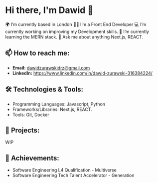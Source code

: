 # Hi there, I'm Dawid 👋

🌍 I’m currently based in London
🧑‍💻 I’m a Front End Developer
💻 I’m currently working on improving my Development skills.
🌱 I’m currently learning the MERN stack.
💬 Ask me about anything Next.js, REACT.

## 📫 How to reach me:
- **Email:** dawidzurawskidrz@gmail.com
- **LinkedIn:** https://www.linkedin.com/in/dawid-zurawski-316384224/

## 🛠️ Technologies & Tools:
- Programming Languages: Javascript, Python
- Frameworks/Libraries: Next.js, REACT.
- Tools: Git, Docker
  
## 🚀 Projects:
WIP

## 🎉 Achievements:
- Software Engineering L4 Qualification - Multiverse
- Software Engineering Tech Talent Accelerator -  Generation
